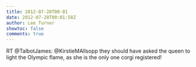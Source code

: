 ```yaml
---
title: 2012-07-28T00-01
date: 2012-07-28T00:01:58Z
author: Lee Turner
showtoc: false
comments: true
---
```


RT @TalbotJames: @KirstieMAllsopp they should have asked the queen to light the Olympic flame, as she is the only one corgi registered!

